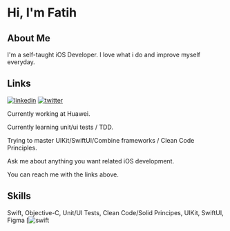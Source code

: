 
# Hi, I'm Fatih


## About Me
I'm a self-taught iOS Developer. I love what i do and improve myself everyday.


## Links
[![linkedin](https://img.shields.io/badge/linkedin-0A66C2?style=for-the-badge&logo=linkedin&logoColor=white)](https://www.linkedin.com/in/fatih-saglam-879603181/)
[![twitter](https://img.shields.io/badge/twitter-1DA1F2?style=for-the-badge&logo=twitter&logoColor=white)](https://twitter.com/fatihios)


Currently working at Huawei.

Currently learning unit/ui tests / TDD.

Trying to master UIKit/SwiftUI/Combine frameworks / Clean Code Principles.

Ask me about anything you want related iOS development.

You can reach me with the links above.


## Skills
Swift, Objective-C, Unit/UI Tests, Clean Code/Solid Principes, UIKit, SwiftUI, Figma
[![swift](https://img.shields.io/badge/Swift-FA7343?style=for-the-badge&logo=swift&logoColor=white)

